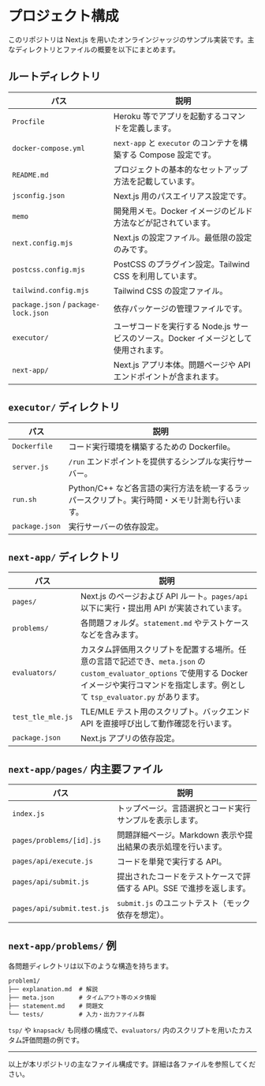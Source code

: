 # プロジェクト構成

このリポジトリは Next.js を用いたオンラインジャッジのサンプル実装です。主なディレクトリとファイルの概要を以下にまとめます。

## ルートディレクトリ

| パス | 説明 |
| --- | --- |
| `Procfile` | Heroku 等でアプリを起動するコマンドを定義します。 |
| `docker-compose.yml` | `next-app` と `executor` のコンテナを構築する Compose 設定です。 |
| `README.md` | プロジェクトの基本的なセットアップ方法を記載しています。 |
| `jsconfig.json` | Next.js 用のパスエイリアス設定です。 |
| `memo` | 開発用メモ。Docker イメージのビルド方法などが記されています。 |
| `next.config.mjs` | Next.js の設定ファイル。最低限の設定のみです。 |
| `postcss.config.mjs` | PostCSS のプラグイン設定。Tailwind CSS を利用しています。 |
| `tailwind.config.mjs` | Tailwind CSS の設定ファイル。 |
| `package.json` / `package-lock.json` | 依存パッケージの管理ファイルです。 |
| `executor/` | ユーザコードを実行する Node.js サービスのソース。Docker イメージとして使用されます。 |
| `next-app/` | Next.js アプリ本体。問題ページや API エンドポイントが含まれます。 |

## `executor/` ディレクトリ

| パス | 説明 |
| --- | --- |
| `Dockerfile` | コード実行環境を構築するための Dockerfile。 |
| `server.js` | `/run` エンドポイントを提供するシンプルな実行サーバー。 |
| `run.sh` | Python/C++ など各言語の実行方法を統一するラッパースクリプト。実行時間・メモリ計測も行います。 |
| `package.json` | 実行サーバーの依存設定。 |

## `next-app/` ディレクトリ

| パス | 説明 |
| --- | --- |
| `pages/` | Next.js のページおよび API ルート。`pages/api` 以下に実行・提出用 API が実装されています。 |
| `problems/` | 各問題フォルダ。`statement.md` やテストケースなどを含みます。 |
| `evaluators/` | カスタム評価用スクリプトを配置する場所。任意の言語で記述でき、`meta.json` の `custom_evaluator_options` で使用する Docker イメージや実行コマンドを指定します。例として `tsp_evaluator.py` があります。 |
| `test_tle_mle.js` | TLE/MLE テスト用のスクリプト。バックエンド API を直接呼び出して動作確認を行います。 |
| `package.json` | Next.js アプリの依存設定。 |

## `next-app/pages/` 内主要ファイル

| パス | 説明 |
| --- | --- |
| `index.js` | トップページ。言語選択とコード実行サンプルを表示します。 |
| `pages/problems/[id].js` | 問題詳細ページ。Markdown 表示や提出結果の表示処理を行います。 |
| `pages/api/execute.js` | コードを単発で実行する API。 |
| `pages/api/submit.js` | 提出されたコードをテストケースで評価する API。SSE で進捗を返します。 |
| `pages/api/submit.test.js` | `submit.js` のユニットテスト（モック依存を想定）。 |

## `next-app/problems/` 例

各問題ディレクトリは以下のような構造を持ちます。

```
problem1/
├── explanation.md  # 解説
├── meta.json       # タイムアウト等のメタ情報
├── statement.md    # 問題文
└── tests/          # 入力・出力ファイル群
```

`tsp/` や `knapsack/` も同様の構成で、`evaluators/` 内のスクリプトを用いたカスタム評価問題の例です。

---

以上が本リポジトリの主なファイル構成です。詳細は各ファイルを参照してください。

